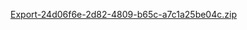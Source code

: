 
[Export-24d06f6e-2d82-4809-b65c-a7c1a25be04c.zip](https://github.com/39world/urbookmybook-back/files/6554799/Export-24d06f6e-2d82-4809-b65c-a7c1a25be04c.zip)

